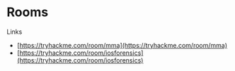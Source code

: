 # Rooms

Links
- [https://tryhackme.com/room/mma](https://tryhackme.com/room/mma)
- [https://tryhackme.com/room/iosforensics](https://tryhackme.com/room/iosforensics)
